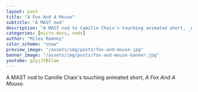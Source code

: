 ```yaml
---
layout: post
title: "A Fox And A Mouse"
subtitle: "A MAST nod"
description: "A MAST nod to Camille Chaix's touching animated short, _A Fox And A Mouse_."
categories: [micro-docs, nods]
author: "Miles Romney"
color_scheme: "snow"
preview_image: "/assets/img/posts/fox-and-mouse.jpg"
banner_image: "/assets/img/posts/fox-and-mouse-banner.jpg"
youtube: gZyjJtBIlow
---
```


A MAST nod to Camille Chaix's touching animated short, _A Fox And A Mouse_.

